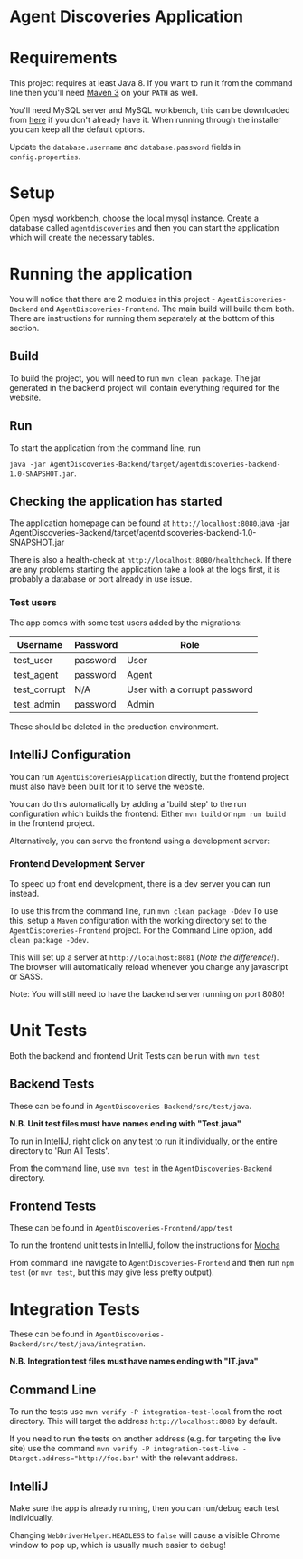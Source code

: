 # Agent Discoveries Application

# Requirements

This project requires at least Java 8.  If you want to run it from the command line then you'll
need [Maven 3](https://maven.apache.org/) on your `PATH` as well.

You'll need MySQL server and MySQL workbench, this can be downloaded from
[here](https://dev.mysql.com/downloads/installer/) if you don't already have it.  When running
through the installer you can keep all the default options.

Update the `database.username` and `database.password` fields in `config.properties`.

# Setup

Open mysql workbench, choose the local mysql instance.
Create a database called `agentdiscoveries` and then you can start the application which will create the necessary tables.

# Running the application

You will notice that there are 2 modules in this project - `AgentDiscoveries-Backend` and `AgentDiscoveries-Frontend`.
The main build will build them both.
There are instructions for running them separately at the bottom of this section.

## Build

To build the project, you will need to run `mvn clean package`.
The jar generated in the backend project will contain everything required for the website.

## Run

To start the application from the command line, run

`java -jar AgentDiscoveries-Backend/target/agentdiscoveries-backend-1.0-SNAPSHOT.jar`.

## Checking the application has started

The application homepage can be found at `http://localhost:8080`.java -jar AgentDiscoveries-Backend/target/agentdiscoveries-backend-1.0-SNAPSHOT.jar

There is also a health-check at `http://localhost:8080/healthcheck`.
If there are any problems starting the application take a look at the logs first, it is probably a database or port already in use issue.

### Test users

The app comes with some test users added by the migrations:

| Username     | Password | Role  |
| ------------ | -------- | ----- |
| test_user    | password | User  |
| test_agent   | password | Agent |
| test_corrupt | N/A      | User with a corrupt password |
| test_admin   | password | Admin |

These should be deleted in the production environment.

## IntelliJ Configuration

You can run `AgentDiscoveriesApplication` directly, but the frontend project must also have been built for it to serve the website.

You can do this automatically by adding a 'build step' to the run configuration which builds the frontend:
Either `mvn build` or `npm run build` in the frontend project.

Alternatively, you can serve the frontend using a development server:

### Frontend Development Server

To speed up front end development, there is a dev server you can run instead.

To use this from the command line, run `mvn clean package -Ddev`
To use this, setup a `Maven` configuration with the working directory set to the `AgentDiscoveries-Frontend` project.
For the Command Line option, add `clean package -Ddev`.

This will set up a server at `http://localhost:8081` (*Note the difference!*).
The browser will automatically reload whenever you change any javascript or SASS.

Note: You will still need to have the backend server running on port 8080!

# Unit Tests

Both the backend and frontend Unit Tests can be run with `mvn test`

## Backend Tests

These can be found in `AgentDiscoveries-Backend/src/test/java`.

**N.B. Unit test files must have names ending with "Test.java"**

To run in IntelliJ, right click on any test to run it individually, or the entire directory to 'Run All Tests'.

From the command line, use `mvn test` in the `AgentDiscoveries-Backend` directory. 

## Frontend Tests

These can be found in `AgentDiscoveries-Frontend/app/test`

To run the frontend unit tests in IntelliJ, follow the instructions for [Mocha](https://www.jetbrains.com/help/idea/running-unit-tests-on-mocha.html)

From command line navigate to `AgentDiscoveries-Frontend` and then run `npm test` (or `mvn test`, but this may give less pretty output).

# Integration Tests

These can be found in `AgentDiscoveries-Backend/src/test/java/integration`.

**N.B. Integration test files must have names ending with "IT.java"**

## Command Line

To run the tests use `mvn verify -P integration-test-local` from the root directory.
This will target the address `http://localhost:8080` by default.

If you need to run the tests on another address (e.g. for targeting the live site)
use the command `mvn verify -P integration-test-live -Dtarget.address="http://foo.bar"` with the relevant address.

## IntelliJ

Make sure the app is already running, then you can run/debug each test individually.

Changing `WebDriverHelper.HEADLESS` to `false` will cause a visible Chrome window to pop up,
which is usually much easier to debug!
